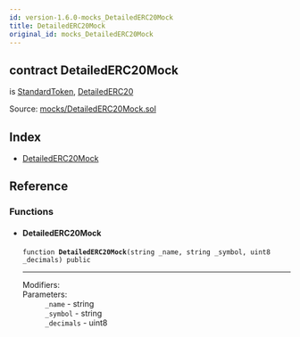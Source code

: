 ```yaml
---
id: version-1.6.0-mocks_DetailedERC20Mock
title: DetailedERC20Mock
original_id: mocks_DetailedERC20Mock
---
```


<div class="contract-doc"><div class="contract"><h2 class="contract-header"><span class="contract-kind">contract</span> DetailedERC20Mock</h2><p class="base-contracts"><span>is</span> <a href="token_ERC20_StandardToken.html">StandardToken</a><span>, </span><a href="token_ERC20_DetailedERC20.html">DetailedERC20</a></p><div class="source">Source: <a href="https://github.com/OpenZeppelin/zeppelin-solidity/blob/v1.6.0/contracts/mocks/DetailedERC20Mock.sol" target="_blank">mocks/DetailedERC20Mock.sol</a></div></div><div class="index"><h2>Index</h2><ul><li><a href="mocks_DetailedERC20Mock.html#DetailedERC20Mock">DetailedERC20Mock</a></li></ul></div><div class="reference"><h2>Reference</h2><div class="functions"><h3>Functions</h3><ul><li><div class="item function"><span id="DetailedERC20Mock" class="anchor-marker"></span><h4 class="name">DetailedERC20Mock</h4><div class="body"><code class="signature">function <strong>DetailedERC20Mock</strong><span>(string _name, string _symbol, uint8 _decimals) </span><span>public </span></code><hr/><dl><dt><span class="label-modifiers">Modifiers:</span></dt><dd></dd><dt><span class="label-parameters">Parameters:</span></dt><dd><div><code>_name</code> - string</div><div><code>_symbol</code> - string</div><div><code>_decimals</code> - uint8</div></dd></dl></div></div></li></ul></div></div></div>
